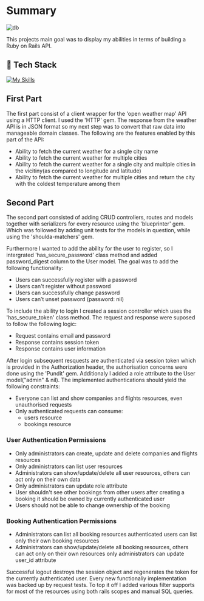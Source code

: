 # Summary


![db](https://user-images.githubusercontent.com/101200406/196042017-61d9c2d6-b804-4c15-9c1e-6a115547088a.png)

This projects main goal was to display my abilities in terms of building a Ruby on Rails API. 

## 👾 Tech Stack

[![My Skills](https://skillicons.dev/icons?i=ruby,rails,postgres)](https://skillicons.dev)

## First Part

The first part consist of a client wrapper for the 'open weather map' API using a HTTP client. I used the 'HTTP' gem.
The response from the weather API is in JSON format so my next step was to convert that raw data into manageable domain classes.
The following are the features enabled by this part of the API:

- Ability to fetch the current weather for a single city name
- Ability to fetch the current weather for multiple cities
- Ability to fetch the current weather for a single city and multiple cities in the vicitiny(as compared to longitude and latitude)
- Ability to fetch the current weather for multiple cities and return the city with the coldest temperature among them

## Second Part

The second part consisted of adding CRUD controllers, routes and models together with serializers for every resource using the 'blueprinter' gem.
Which was followed by adding unit tests for the models in question, while using the 'shoulda-matchers' gem.


Furthermore I wanted to add the ability for the user to register, so I intergrated 'has_secure_password' class method and added password_digest column to the User model. The goal was to add the following functionality: 

 - Users can successfully register with a password
 - Users can't register without password
 - Users can successfully change password
 - Users can’t unset password (password: nil)

To include the ability to login I created a session controller which uses the 'has_secure_token' class method. The request and response were suposed to follow the following logic:

- Request contains email and password
- Response contains session token
- Response contains user information

After login subsequent resquests are authenticated via session token which is provided in the Authorization header, the authorisation concerns were done using the 'Pundit' gem. Additionaly I added a role attribute to the User model("admin" & nil).
The implemented authentications should yield the following constraints:

- Everyone can list and show companies and flights resources, even unauthorised requests
- Only authenticated requests can consume:
  - users resource
  - bookings resource
 
### User Authentication Permissions

- Only administrators can create, update and delete companies and flights resources
- Only administrators can list user resources
- Administrators can show/update/delete all user resources, others can act only on their own data
- Only administrators can update role attribute
- User shouldn't see other bookings from other users after creating a booking it should be owned by currently authenticated user
- Users should not be able to change ownership of the booking

### Booking Authentication Permissions

- Administrators can list all booking resources authenticated users can list only their own booking resources
- Administrators can show/update/delete all booking resources, others can act only on their own resources only administrators can update user_id attribute


Successful logout destroys the session object and regenerates the token for the currently authenticated user. Every new functionaliy implementation was backed up by request tests. To top it off I added various filter supports for most of the resources using both rails scopes and manual SQL queries.





